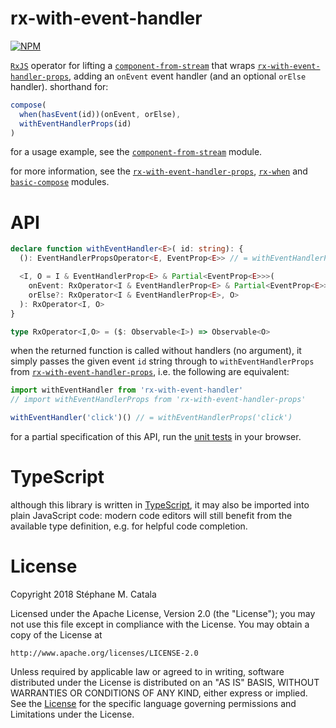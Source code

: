 # rx-with-event-handler
[![NPM](https://nodei.co/npm/rx-with-event-handler.png?compact=true)](https://nodei.co/npm/rx-with-event-handler/)

[`RxJS`](http//reactivex.io/rxjs/) operator for lifting a [`component-from-stream`](https://npmjs.com/package/component-from-stream/)
that wraps [`rx-with-event-handler-props`](https://npmjs.com/package/rx-with-event-handler-props/),
adding an `onEvent` event handler (and an optional `orElse` handler).
shorthand for:
```ts
compose(
  when(hasEvent(id))(onEvent, orElse),
  withEventHandlerProps(id)
)
```
for a usage example, see the [`component-from-stream`](https://npmjs.com/package/component-from-stream/) module.

for more information, see the [`rx-with-event-handler-props`](https://npmjs.com/package/rx-with-event-handler-props/),
[`rx-when`](https://npmjs.com/package/rx-when/)
and [`basic-compose`](https://npmjs.com/package/basic-compose/) modules.

# API
```ts
declare function withEventHandler<E>( id: string): {
  (): EventHandlerPropsOperator<E, EventProp<E>> // = withEventHandlerProps(id)

  <I, O = I & EventHandlerProp<E> & Partial<EventProp<E>>>(
    onEvent: RxOperator<I & EventHandlerProp<E> & Partial<EventProp<E>>, O>,
    orElse?: RxOperator<I & EventHandlerProp<E>, O>
  ): RxOperator<I, O>
}

type RxOperator<I,O> = ($: Observable<I>) => Observable<O>
```
when the returned function is called without handlers (no argument),
it simply passes the given event `id` string through to `withEventHandlerProps`
from [`rx-with-event-handler-props`](https://npmjs.com/package/rx-with-event-handler-props/),
i.e. the following are equivalent:
```ts
import withEventHandler from 'rx-with-event-handler'
// import withEventHandlerProps from 'rx-with-event-handler-props'

withEventHandler('click')() // = withEventHandlerProps('click')
```
for a partial specification of this API,
run the [unit tests](https://cdn.rawgit.com/ZenyWay/rx-with-event-handler/v1.0.0/spec/web/index.html)
in your browser.


# TypeScript
although this library is written in [TypeScript](https://www.typescriptlang.org),
it may also be imported into plain JavaScript code:
modern code editors will still benefit from the available type definition,
e.g. for helpful code completion.

# License
Copyright 2018 Stéphane M. Catala

Licensed under the Apache License, Version 2.0 (the "License");
you may not use this file except in compliance with the License.
You may obtain a copy of the License at

    http://www.apache.org/licenses/LICENSE-2.0

Unless required by applicable law or agreed to in writing, software
distributed under the License is distributed on an "AS IS" BASIS,
WITHOUT WARRANTIES OR CONDITIONS OF ANY KIND, either express or implied.
See the [License](./LICENSE) for the specific language governing permissions and
Limitations under the License.
